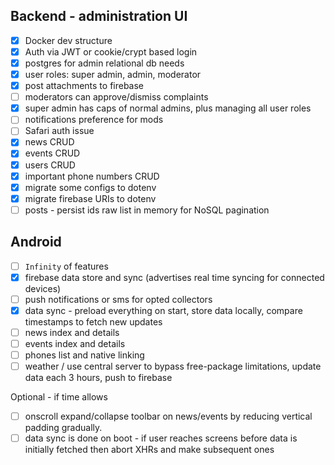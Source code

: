 ## Backend - administration UI

- [x] Docker dev structure
- [x] Auth via JWT or cookie/crypt based login
- [x] postgres for admin relational db needs
- [x] user roles: super admin, admin, moderator
- [x] post attachments to firebase
- [ ] moderators can approve/dismiss complaints
- [x] super admin has caps of normal admins, plus managing all user roles
- [ ] notifications preference for mods
- [ ] Safari auth issue
- [x] news CRUD
- [x] events CRUD
- [x] users CRUD
- [x] important phone numbers CRUD
- [x] migrate some configs to dotenv
- [x] migrate firebase URIs to dotenv
- [ ] posts - persist ids raw list in memory for NoSQL pagination
<!-- https://am.elh.solutions/events/edit/40411111111111111 -->


## Android

- [ ] `Infinity` of features
- [x] firebase data store and sync (advertises real time syncing for connected devices)
- [ ] push notifications or sms for opted collectors
- [x] data sync - preload everything on start, store data locally, compare timestamps to fetch new updates
- [ ] news index and details
- [ ] events index and details
- [ ] phones list and native linking
- [ ] weather / use central server to bypass free-package limitations, update data each 3 hours, push to firebase

Optional - if time allows

- [ ] onscroll expand/collapse toolbar on news/events by reducing vertical padding gradually.
- [ ] data sync is done on boot - if user reaches screens before data is initially fetched then abort XHRs and make subsequent ones

<!-- and more to come (send help) -->
